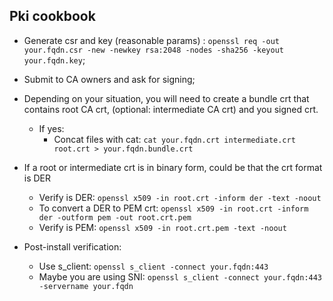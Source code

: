 ## Pki cookbook

* Generate csr and key (reasonable params) : `openssl req -out your.fqdn.csr -new -newkey rsa:2048 -nodes -sha256 -keyout your.fqdn.key`;
* Submit to CA owners and ask for signing;

* Depending on your situation, you will need to create a bundle crt that contains root CA crt, (optional: intermediate CA crt) and you signed crt.
    * If yes:
        * Concat files with cat: `cat your.fqdn.crt intermediate.crt root.crt > your.fqdn.bundle.crt`

* If a root or intermediate crt is in binary form, could be that the crt format is DER
    * Verify is DER: `openssl x509 -in root.crt -inform der -text -noout`
    * To convert a DER to PEM crt: `openssl x509 -in root.crt -inform der -outform pem -out root.crt.pem `
    * Verify is PEM: `openssl x509 -in root.crt.pem -text -noout`

* Post-install verification:
    * Use s_client: `openssl s_client -connect your.fqdn:443`
    * Maybe you are using SNI: `openssl s_client -connect your.fqdn:443 -servername your.fqdn`
